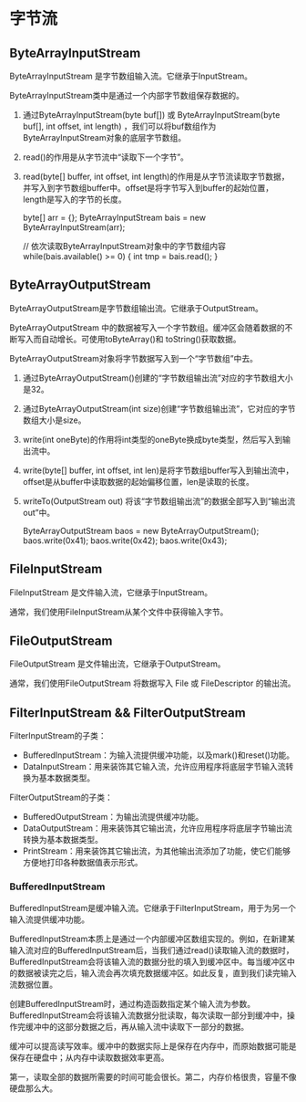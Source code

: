 # 字节流

## ByteArrayInputStream

ByteArrayInputStream 是字节数组输入流。它继承于InputStream。

ByteArrayInputStream类中是通过一个内部字节数组保存数据的。

1. 通过ByteArrayInputStream(byte buf[]) 或 ByteArrayInputStream(byte buf[], int offset, int length) ，我们可以将buf数组作为ByteArrayInputStream对象的底层字节数组。
2. read()的作用是从字节流中“读取下一个字节”。
3. read(byte[] buffer, int offset, int length)的作用是从字节流读取字节数据，并写入到字节数组buffer中。offset是将字节写入到buffer的起始位置，length是写入的字节的长度。

	byte[] arr = {};
	ByteArrayInputStream bais = new ByteArrayInputStream(arr);
	
	// 依次读取ByteArrayInputStream对象中的字节数组内容
	while(bais.available() >= 0) {
		int tmp = bais.read();
	}

## ByteArrayOutputStream

ByteArrayOutputStream是字节数组输出流。它继承于OutputStream。

ByteArrayOutputStream 中的数据被写入一个字节数组。缓冲区会随着数据的不断写入而自动增长。可使用toByteArray()和 toString()获取数据。

ByteArrayOutputStream对象将字节数据写入到一个“字节数组”中去。

1. 通过ByteArrayOutputStream()创建的“字节数组输出流”对应的字节数组大小是32。
2. 通过ByteArrayOutputStream(int size)创建“字节数组输出流”，它对应的字节数组大小是size。
3. write(int oneByte)的作用将int类型的oneByte换成byte类型，然后写入到输出流中。
4. write(byte[] buffer, int offset, int len)是将字节数组buffer写入到输出流中，offset是从buffer中读取数据的起始偏移位置，len是读取的长度。
5. writeTo(OutputStream out) 将该“字节数组输出流”的数据全部写入到“输出流out”中。

	ByteArrayOutputStream baos = new ByteArrayOutputStream();
	baos.write(0x41);
	baos.write(0x42);
	baos.write(0x43);

## FileInputStream

FileInputStream 是文件输入流，它继承于InputStream。

通常，我们使用FileInputStream从某个文件中获得输入字节。

## FileOutputStream

FileOutputStream 是文件输出流，它继承于OutputStream。

通常，我们使用FileOutputStream 将数据写入 File 或 FileDescriptor 的输出流。

## FilterInputStream && FilterOutputStream

FilterInputStream的子类：
- BufferedInputStream：为输入流提供缓冲功能，以及mark()和reset()功能。
- DataInputStream：用来装饰其它输入流，允许应用程序将底层字节输入流转换为基本数据类型。

FilterOutputStream的子类：
- BufferedOutputStream：为输出流提供缓冲功能。
- DataOutputStream：用来装饰其它输出流，允许应用程序将底层字节输出流转换为基本数据类型。
- PrintStream：用来装饰其它输出流，为其他输出流添加了功能，使它们能够方便地打印各种数据值表示形式。

### BufferedInputStream

BufferedInputStream是缓冲输入流。它继承于FilterInputStream，用于为另一个输入流提供缓冲功能。

BufferedInputStream本质上是通过一个内部缓冲区数组实现的。例如，在新建某输入流对应的BufferedInputStream后，当我们通过read()读取输入流的数据时，BufferedInputStream会将该输入流的数据分批的填入到缓冲区中。每当缓冲区中的数据被读完之后，输入流会再次填充数据缓冲区。如此反复，直到我们读完输入流数据位置。

创建BufferedInputStream时，通过构造函数指定某个输入流为参数。BufferedInputStream会将该输入流数据分批读取，每次读取一部分到缓冲中，操作完缓冲中的这部分数据之后，再从输入流中读取下一部分的数据。

缓冲可以提高读写效率。缓冲中的数据实际上是保存在内存中，而原始数据可能是保存在硬盘中；从内存中读取数据效率更高。

第一，读取全部的数据所需要的时间可能会很长。第二，内存价格很贵，容量不像硬盘那么大。